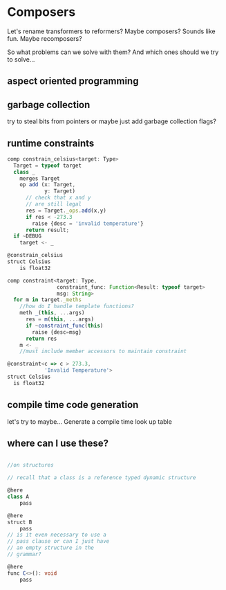 
# Composers

Let's rename transformers to reformers?
Maybe composers? Sounds like fun.
Maybe recomposers?

So what problems can we solve with
them?
And which ones should we try to
solve...

## aspect oriented programming

## garbage collection

try to  steal bits from pointers
or maybe just add garbage 
collection flags?

## runtime constraints

```TypeScript
comp constrain_celsius<target: Type>
  Target = typeof target
  class _
    merges Target
    op add (x: Target, 
            y: Target)
      // check that x and y
      // are still legal
      res = Target._ops.add(x,y)
      if res < -273.3
        raise {desc = 'invalid temperature'}
      return result;
  if ~DEBUG
    target <- _

@constrain_celsius
struct Celsius
    is float32

comp constraint<target: Type, 
                constraint_func: Function<Result: typeof target>
                msg: String>
  for m in target._meths
    //how do I handle template functions?
    meth _(this, ...args)
      res = m(this, ...args)
      if ~constraint_func(this)
        raise {desc=msg}
      return res
    m <- _
    //must include member accessors to maintain constraint

@constraint<c => c > 273.3, 
            'Invalid Temperature'>
struct Celsius
  is float32
```

## compile time code generation

let's try to maybe... Generate
a compile time look up table

## where can I use these?

```TypeScript

//on structures

// recall that a class is a reference typed dynamic structure

@here
class A
    pass

@here
struct B
    pass
// is it even necessary to use a
// pass clause or can I just have
// an empty structure in the 
// grammar?                                 

@here
func C<>(): void
    pass

```
